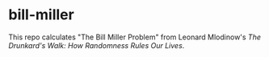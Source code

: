 # bill-miller
This repo calculates "The Bill Miller Problem" from Leonard Mlodinow's *The Drunkard's Walk: How Randomness Rules Our Lives*.